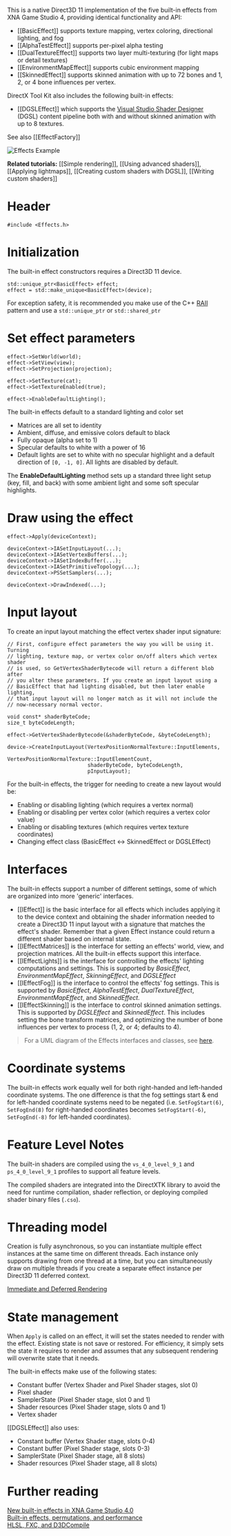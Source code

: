 This is a native Direct3D 11 implementation of the five built-in effects from XNA Game Studio 4, providing identical functionality and API:

* [[BasicEffect]] supports texture mapping, vertex coloring, directional lighting, and fog
* [[AlphaTestEffect]] supports per-pixel alpha testing
* [[DualTextureEffect]] supports two layer multi-texturing (for light maps or detail textures)
* [[EnvironmentMapEffect]] supports cubic environment mapping
* [[SkinnedEffect]] supports skinned animation with up to 72 bones and 1, 2, or 4 bone influences per vertex.

DirectX Tool Kit also includes the following built-in effects:
* [[DGSLEffect]] which supports the [Visual Studio Shader Designer](https://msdn.microsoft.com/en-us/library/hh315733.aspx) (DGSL) content pipeline both with and without skinned animation with up to 8 textures.

See also [[EffectFactory]]

![Effects Example](https://github.com/Microsoft/DirectXTK/wiki/images/EffectsExample.png)

**Related tutorials:** [[Simple rendering]], [[Using advanced shaders]], [[Applying lightmaps]], [[Creating custom shaders with DGSL]], [[Writing custom shaders]]

# Header
    #include <Effects.h>

# Initialization
The built-in effect constructors requires a Direct3D 11 device.

    std::unique_ptr<BasicEffect> effect;
    effect = std::make_unique<BasicEffect>(device);

For exception safety, it is recommended you make use of the C++ [RAII](http://en.wikipedia.org/wiki/Resource_Acquisition_Is_Initialization) pattern and use a ``std::unique_ptr`` or ``std::shared_ptr``

# Set effect parameters

    effect->SetWorld(world);
    effect->SetView(view);
    effect->SetProjection(projection);

    effect->SetTexture(cat);
    effect->SetTextureEnabled(true);

    effect->EnableDefaultLighting();

The built-in effects default to a standard lighting and color set

* Matrices are all set to identity
* Ambient, diffuse, and emissive colors default to black
* Fully opaque (alpha set to 1)
* Specular defaults to white with a power of 16
* Default lights are set to white with no specular highlight and a default direction of ``[0, -1, 0]``. All lights are disabled by default.

The **EnableDefaultLighting** method sets up a standard three light setup (key, fill, and back) with some ambient light and some soft specular highlights.

# Draw using the effect

    effect->Apply(deviceContext);

    deviceContext->IASetInputLayout(...);
    deviceContext->IASetVertexBuffers(...);
    deviceContext->IASetIndexBuffer(...);
    deviceContext->IASetPrimitiveTopology(...);
    deviceContext->PSSetSamplers(...);

    deviceContext->DrawIndexed(...);

# Input layout

To create an input layout matching the effect vertex shader input signature:

    // First, configure effect parameters the way you will be using it. Turning
    // lighting, texture map, or vertex color on/off alters which vertex shader
    // is used, so GetVertexShaderBytecode will return a different blob after
    // you alter these parameters. If you create an input layout using a
    // BasicEffect that had lighting disabled, but then later enable lighting,
    // that input layout will no longer match as it will not include the
    // now-necessary normal vector.

    void const* shaderByteCode;
    size_t byteCodeLength;

    effect->GetVertexShaderBytecode(&shaderByteCode, &byteCodeLength);

    device->CreateInputLayout(VertexPositionNormalTexture::InputElements,
                              VertexPositionNormalTexture::InputElementCount,
                              shaderByteCode, byteCodeLength,
                              pInputLayout);

For the built-in effects, the trigger for needing to create a new layout would be:

* Enabling or disabling lighting (which requires a vertex normal)
* Enabling or disabling per vertex color (which requires a vertex color value)
* Enabling or disabling textures (which requires vertex texture coordinates)
* Changing effect class (BasicEffect <-> SkinnedEffect or DGSLEffect)

# Interfaces

The built-in effects support a number of different settings, some of which are organized into more 'generic' interfaces.

* [[IEffect]] is the basic interface for all effects which includes applying it to the device context and obtaining the shader information needed to create a Direct3D 11 input layout with a signature that matches the effect's shader. Remember that a given Effect instance could return a different shader based on internal state.
* [[IEffectMatrices]] is the interface for setting an effects' world, view, and projection matrices. All the built-in effects support this interface.
* [[IEffectLights]] is the interface for controlling the effects' lighting computations and settings. This is supported by _BasicEffect_, _EnvironmentMapEffect_, _SkinningEffect_, and _DGSLEffect_
* [[IEffectFog]] is the interface to control the effects' fog settings. This is supported by _BasicEffect_, _AlphaTestEffect_, _DualTextureEffect_, _EnvironmentMapEffect_, and _SkinnedEffect_.
* [[IEffectSkinning]] is the interface to control skinned animation settings. This is supported by _DGSLEffect_ and _SkinnedEffect_. This includes setting the bone transform matrices, and optimizing the number of bone influences per vertex to process (1, 2, or 4; defaults to 4).

> For a UML diagram of the Effects interfaces and classes, see [here](https://raw.githubusercontent.com/wiki/Microsoft/DirectXTK/images/effectsuml.PNG).

# Coordinate systems

The built-in effects work equally well for both right-handed and left-handed coordinate systems. The one difference is that the fog settings start & end for left-handed coordinate systems need to be negated (i.e. ``SetFogStart(6)``, ``SetFogEnd(8)`` for right-handed coordinates becomes ``SetFogStart(-6)``, ``SetFogEnd(-8)`` for left-handed coordinates).

# Feature Level Notes
The built-in shaders are compiled using the ``vs_4_0_level_9_1`` and ``ps_4_0_level_9_1`` profiles to support all feature levels.

The compiled shaders are integrated into the DirectXTK library to avoid the need for runtime compilation, shader reflection, or deploying compiled shader binary files (``.cso``).

# Threading model

Creation is fully asynchronous, so you can instantiate multiple effect  instances at the same time on different threads. Each instance only supports drawing from one thread at a time, but you can simultaneously draw on multiple threads if you create a separate effect instance per Direct3D 11 deferred context.

[Immediate and Deferred Rendering](http://msdn.microsoft.com/en-us/library/windows/desktop/ff476892.aspx)

# State management

When ``Apply`` is called on an effect, it will set the states needed to render with the effect. Existing state is not save or restored. For efficiency, it simply sets the state it requires to render and assumes that any subsequent rendering will overwrite state that it needs.

The built-in effects make use of the following states:

* Constant buffer (Vertex Shader and Pixel Shader stages, slot 0)
* Pixel shader
* SamplerState (Pixel Shader stage, slot 0 and 1)
* Shader resources (Pixel Shader stage, slots 0 and 1)
* Vertex shader

[[DGSLEffect]] also uses:
* Constant buffer (Vertex Shader stage, slots 0-4)
* Constant buffer (Pixel Shader stage, slots 0-3)
* SamplerState (Pixel Shader stage, all 8 slots)
* Shader resources (Pixel Shader stage, all 8 slots)

# Further reading

[New built-in effects in XNA Game Studio 4.0](http://blogs.msdn.com/b/shawnhar/archive/2010/04/28/new-built-in-effects-in-xna-game-studio-4-0.aspx)  
[Built-in effects, permutations, and performance](http://blogs.msdn.com/b/shawnhar/archive/2010/04/30/built-in-effects-permutations-and-performance.aspx)  
[HLSL, FXC, and D3DCompile](http://blogs.msdn.com/b/chuckw/archive/2012/05/07/hlsl-fxc-and-d3dcompile.aspx)
